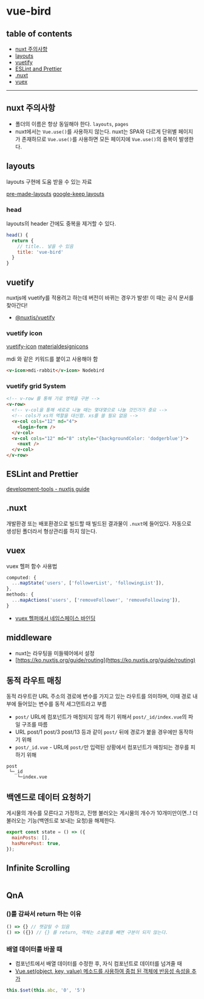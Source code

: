 # vue-bird

## table of contents
- [nuxt 주의사항](#nuxt-주의사항)
- [layouts](#layouts)
- [vuetify](#vuetify)
- [ESLint and Prettier](#eslint-and-prettier)
- [.nuxt](#.nuxt)
- [vuex](#vuex)

---



## nuxt 주의사항

- 폴더의 이름은 항상 동일해야 한다. `layouts`, `pages`
- nuxt에서는 `Vue.use()`를 사용하지 않는다. nuxt는 SPA와 다르게 단위별 페이지가 존재하므로 `Vue.use()`를 사용하면 모든 페이지에 `Vue.use()`의 중복이 발생한다.


## layouts
layouts 구현에 도움 받을 수 있는 자료

[pre-made-layouts](https://vuetifyjs.com/ko/getting-started/pre-made-layouts/)
[google-keep layouts](https://vuetifyjs.com/ko/examples/layouts/google-keep/)


### head
layouts의 header 간에도 중복을 제거할 수 있다.

```js
head() {
  return {
    // title.. 넣을 수 있음
    title: 'vue-bird'
  }
}
```


## vuetify
nuxtjs에 vuetify를 적용려고 하는데 버전이 바뀌는 경우가 발생! 이 때는 공식 문서를 찾아간다!

- [@nuxtjs/vuetify](https://www.npmjs.com/package/@nuxtjs/vuetify)


### vuetify icon

[vuetify-icon](https://vuetifyjs.com/ko/components/icons/)
[materialdesignicons](https://materialdesignicons.com/)

mdi 와 같은 키워드를 붙이고 사용해야 함

```html
<v-icon>mdi-rabbit</v-icon> Nodebird
```



### vuetify grid System

```html
<!-- v-row 를 통해 가로 영역을 구분 -->
<v-row>
  <!-- v-col을 통해 세로로 나눌 때는 몇대몇으로 나눌 것인가가 중요 -->
  <!-- cols가 xs의 역할을 대신함. xs를 쓸 필요 없음 -->
  <v-col cols="12" md="4">
    <login-form />
  </v-col>
  <v-col cols="12" md="8" :style="{backgroundColor: 'dodgerblue'}">
    <nuxt />
  </v-col>      
</v-row>
```



## ESLint and Prettier

[development-tools - nuxtjs guide](https://ko.nuxtjs.org/guide/development-tools/)



## .nuxt
개발환경 또는 배포환경으로 빌드할 때 빌드된 결과물이 `.nuxt`에 들어있다.
자동으로 생성된 폴더라서 형상관리를 하지 않는다.



## vuex
vuex 헬퍼 함수 사용법

```js
computed: {
  ...mapState('users', ['followerList', 'followingList']),
},
methods: {
  ...mapActions('users', ['removeFollower', 'removeFollowing']),
}
```

- [vuex 헬퍼에서 네임스페이스 바인딩](https://vuex.vuejs.org/kr/guide/modules.html#%E1%84%92%E1%85%A6%E1%86%AF%E1%84%91%E1%85%A5%E1%84%8B%E1%85%A6%E1%84%89%E1%85%A5-%E1%84%82%E1%85%A6%E1%84%8B%E1%85%B5%E1%86%B7%E1%84%89%E1%85%B3%E1%84%91%E1%85%A6%E1%84%8B%E1%85%B5%E1%84%89%E1%85%B3-%E1%84%87%E1%85%A1%E1%84%8B%E1%85%B5%E1%86%AB%E1%84%83%E1%85%B5%E1%86%BC)


## middleware
- nuxt는 라우팅을 미들웨어에서 설정
- [https://ko.nuxtjs.org/guide/routing](https://ko.nuxtjs.org/guide/routing)



## 동적 라우트 매칭
동적 라우트란 URL 주소의 경로에 변수를 가지고 있는 라우트를 의미하며, 이때 경로 내부에 들어있는 변수를 동적 세그먼트라고 부름

- `post/` URL에 컴포넌트가 매칭되지 않게 하기 위해서 `post/_id/index.vue`의 파일 구조를 따름
- URL post/1 post/3 post/13 등과 같이 `post/` 뒤에 경로가 붙을 경우에만 동작하기 위해
- `post/_id.vue` - URL에 `post/`만 입력된 상황에서 컴포넌트가 매칭되는 경우를 피하기 위해

```
post
 └─_id
    └─index.vue
```


## 백엔드로 데이터 요청하기
게시물의 개수를 모른다고 가정하고, 진행
불러오는 게시물의 개수가 10개미만이면..! 더 불러오는 기능(백엔드로 보내는 요청)을 해제한다.

```js
export const state = () => ({
  mainPosts: [],
  hasMorePost: true,
});
```


## Infinite Scrolling

```js

```



## QnA

### ()를 감싸서 return 하는 이유

```js
() => {} // 헷갈릴 수 있음
() => ({}) // {} 를 return, 객체는 소괄호를 빼면 구분이 되지 않는다.
```


### 배열 데이터를 바꿀 때
- 컴포넌트에서 배열 데이터를 수정한 후, 자식 컴포넌트로 데이터를 넘겨줄 때
- [Vue.set(object, key, value) 메소드를 사용하여 중첩 된 객체에 반응성 속성을 추가](https://kr.vuejs.org/v2/guide/reactivity.html#%EB%B3%80%EA%B2%BD-%EA%B0%90%EC%A7%80-%EA%B2%BD%EA%B3%A0)

```js
this.$set(this.abc, '0', '5')
```


